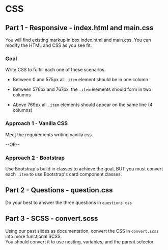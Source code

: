 # CSS



## Part 1 - Responsive - index.html and main.css

You will find existing markup in box index.html and main.css.  You can modify the HTML and CSS as you see fit.



### Goal
Write CSS to fulfill each one of these scenarios.

- Between 0 and 575px all `.item` element should be in one column
 
- Between 576px and 767px, the `.item` elements should form in two columns
 
- Above 769px all `.item` elements should appear on the same line (4 columns)



### Approach 1 - Vanilla CSS
Meet the requirements writing vanilla css.



--OR--
### Approach 2 - Bootstrap

Use Bootstrap's build in classes to achieve the goal, BUT you must convert each `.item` to use Bootstrap's card component classes.



## Part 2 - Questions - question.css
Do your best to answer the three questions in `questions.css`




## Part 3 - SCSS - convert.scss


Using our past slides as documentation, convert the CSS in `convert.scss` into more functional SCSS.  
You should convert it to use nesting, variables, and the parent selector.
